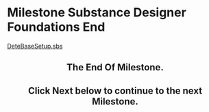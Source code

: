 # Milestone Substance Designer Foundations End

<p><a class="instructure_file_link inline_disabled" title="DeteBaseSetup.sbs" href="https://vertexschool.instructure.com/courses/464/files/27998?verifier=3S1xoh5QcZCtuXlh1Nc0WGAkY2EfWh3kGyEMJLyJ&amp;wrap=1" target="_blank" data-canvas-previewable="false" data-api-endpoint="https://vertexschool.instructure.com/api/v1/courses/464/files/27998" data-api-returntype="File">DeteBaseSetup.sbs</a></p>
<h2 style="text-align: center;">The End Of Milestone.</h2>
<h2 style="text-align: center;">Click Next below to continue to the next Milestone.</h2>
<p>&nbsp;</p>
